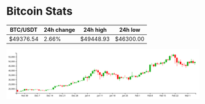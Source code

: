 # Bitcoin Stats

BTC/USDT|24h change|24h high|24h low|
|---|---|---|---|
|$49376.54|2.66%|$49448.93|$46300.00|

<img src="./chart.svg">
